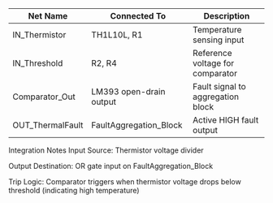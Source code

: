 | Net Name         | Connected To             | Description                          |
|------------------|--------------------------|--------------------------------------|
| IN_Thermistor    | TH1L10L, R1              | Temperature sensing input            |
| IN_Threshold     | R2, R4                   | Reference voltage for comparator     |
| Comparator_Out   | LM393 open-drain output  | Fault signal to aggregation block    |
| OUT_ThermalFault | FaultAggregation_Block   | Active HIGH fault output             |

Integration Notes
Input Source: Thermistor voltage divider

Output Destination: OR gate input on FaultAggregation_Block

Trip Logic: Comparator triggers when thermistor voltage drops below threshold (indicating high temperature)
